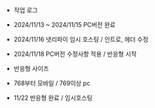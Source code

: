 
* 작업 로그

* 2024/11/13 ~ 2024/11/15 PC버전 완료
* 2024/11/16 넷리파이 임시 호스팅 / 인트로, 헤더 수정
* 2024/11/18 PC버전 수정사항 적용 / 반응형 시작



* 반응형 사이즈

* 768부터 모바일 / 769이상 pc

* 11/22 반응형 완료 / 임시호스팅
